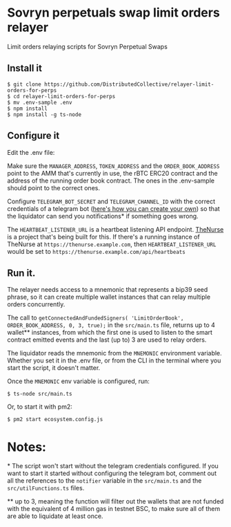 # Sovryn perpetuals swap limit orders relayer
Limit orders relaying scripts for Sovryn Perpetual Swaps
 
## Install it
```
$ git clone https://github.com/DistributedCollective/relayer-limit-orders-for-perps
$ cd relayer-limit-orders-for-perps
$ mv .env-sample .env
$ npm install
$ npm install -g ts-node
``` 

## Configure it

Edit the .env file:


Make sure the `MANAGER_ADDRESS`, `TOKEN_ADDRESS` and the `ORDER_BOOK_ADDRESS` point to the AMM that's currently in use, the rBTC ERC20 contract and the address of the running order book contract. The ones in the .env-sample should point to the correct ones.

Configure `TELEGRAM_BOT_SECRET` and `TELEGRAM_CHANNEL_ID` with the correct credentials of a telegram bot ([here's how you can create your own](https://core.telegram.org/bots#3-how-do-i-create-a-bot)) so that the liquidator can send you notifications* if something goes wrong.

The `HEARTBEAT_LISTENER_URL` is a heartbeat listening API endpoint. [TheNurse](https://github.com/DistributedCollective/TheNurse) is a project that's being built for this. If there's a running instance of TheNurse at `https://thenurse.example.com`, then `HEARTBEAT_LISTENER_URL` would be set to `https://thenurse.example.com/api/heartbeats`

## Run it.

The relayer needs access to a mnemonic that represents a bip39 seed phrase, so it can create multiple wallet instances that can relay multiple orders concurrently.

The call to `getConnectedAndFundedSigners( 'LimitOrderBook', ORDER_BOOK_ADDRESS, 0, 3, true);` in the `src/main.ts` file, returns up to 4 wallet** instances, from which the first one is used to listen to the smart contract emitted events and the last (up to) 3 are used to relay orders.

The liquidator reads the mnemonic from the `MNEMONIC` environment variable. Whether you set it in the .env file, or from the CLI in the terminal where you start the script, it doesn't matter.

Once the `MNEMONIC` env variable is configured, run:
```
$ ts-node src/main.ts
```

Or, to start it with pm2:

```
$ pm2 start ecosystem.config.js
```


# Notes:

\* The script won't start without the telegram credentials configured. If you want to start it started without configuring the telegram bot, comment out all the references to the `notifier` variable in the `src/main.ts` and the `src/utilFunctions.ts` files.
  
** up to 3, meaning the function will filter out the wallets that are not funded with the equivalent of 4 million gas in testnet BSC, to make sure all of them are able to liquidate at least once.
